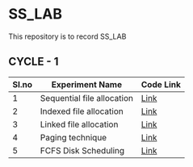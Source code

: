 # SS_LAB
This repository is to record SS_LAB

## CYCLE - 1
|SI.no | Experiment Name | Code Link |
|---|-----|----|
| 1 | Sequential file allocation | [Link](Exp_1/) |
| 2 | Indexed file allocation | [Link](exp_1/) |
| 3 | Linked file allocation | [Link](exp_1/) |
| 4 | Paging technique | [Link](exp_2.c/) |
| 5 | FCFS Disk Scheduling | [Link](Exp_1/) |
